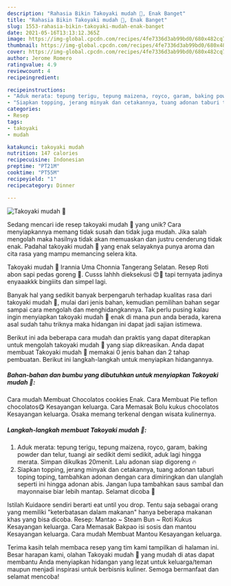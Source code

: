 ```yaml
---
description: "Rahasia Bikin Takoyaki mudah 🍡, Enak Banget"
title: "Rahasia Bikin Takoyaki mudah 🍡, Enak Banget"
slug: 1553-rahasia-bikin-takoyaki-mudah-enak-banget
date: 2021-05-16T13:13:12.365Z
image: https://img-global.cpcdn.com/recipes/4fe7336d3ab99bd0/680x482cq70/takoyaki-mudah-🍡-foto-resep-utama.jpg
thumbnail: https://img-global.cpcdn.com/recipes/4fe7336d3ab99bd0/680x482cq70/takoyaki-mudah-🍡-foto-resep-utama.jpg
cover: https://img-global.cpcdn.com/recipes/4fe7336d3ab99bd0/680x482cq70/takoyaki-mudah-🍡-foto-resep-utama.jpg
author: Jerome Romero
ratingvalue: 4.9
reviewcount: 4
recipeingredient:

recipeinstructions:
- "Aduk merata: tepung terigu, tepung maizena, royco, garam, baking powder dan telur, tuangi air sedikit demi sedikit, aduk lagi hingga merata. Simpan dikulkas 20menit. Lalu adonan siap digoreng 🔥"
- "Siapkan topping, jerang minyak dan cetakannya, tuang adonan taburi toping toping, tambahkan adonan dengan cara dimiringkan dan ulanglah seperti ini hingga adonan abis. Jangan lupa tambahkan saus sambal dan mayonnaise biar lebih mantap. Selamat dicoba 💚"
categories:
- Resep
tags:
- takoyaki
- mudah

katakunci: takoyaki mudah 
nutrition: 147 calories
recipecuisine: Indonesian
preptime: "PT21M"
cooktime: "PT55M"
recipeyield: "1"
recipecategory: Dinner

---
```



![Takoyaki mudah 🍡](https://img-global.cpcdn.com/recipes/4fe7336d3ab99bd0/680x482cq70/takoyaki-mudah-🍡-foto-resep-utama.jpg)

Sedang mencari ide resep takoyaki mudah 🍡 yang unik? Cara menyiapkannya memang tidak susah dan tidak juga mudah. Jika salah mengolah maka hasilnya tidak akan memuaskan dan justru cenderung tidak enak. Padahal takoyaki mudah 🍡 yang enak selayaknya punya aroma dan cita rasa yang mampu memancing selera kita.

Takoyaki mudah 🍡 Irannia Uma Chonnia Tangerang Selatan. Resep Roti abon sapi pedas goreng 🍞. Cusss lahhh dieksekusi 😍🥰 tapi ternyata jadinya enyaaakkk bingiiits dan simpel lagi.

Banyak hal yang sedikit banyak berpengaruh terhadap kualitas rasa dari takoyaki mudah 🍡, mulai dari jenis bahan, kemudian pemilihan bahan segar sampai cara mengolah dan menghidangkannya. Tak perlu pusing kalau ingin menyiapkan takoyaki mudah 🍡 enak di mana pun anda berada, karena asal sudah tahu triknya maka hidangan ini dapat jadi sajian istimewa.


Berikut ini ada beberapa cara mudah dan praktis yang dapat diterapkan untuk mengolah takoyaki mudah 🍡 yang siap dikreasikan. Anda dapat membuat Takoyaki mudah 🍡 memakai 0 jenis bahan dan 2 tahap pembuatan. Berikut ini langkah-langkah untuk menyiapkan hidangannya.

<!--inarticleads1-->

##### Bahan-bahan dan bumbu yang dibutuhkan untuk menyiapkan Takoyaki mudah 🍡:



Cara mudah Membuat Chocolatos cookies Enak. Cara Membuat Pie teflon chocolatos😋 Kesayangan keluarga. Cara Memasak Bolu kukus chocolatos Kesayangan keluarga. Osaka memang terkenal dengan wisata kulinernya. 

<!--inarticleads2-->

##### Langkah-langkah membuat Takoyaki mudah 🍡:

1. Aduk merata: tepung terigu, tepung maizena, royco, garam, baking powder dan telur, tuangi air sedikit demi sedikit, aduk lagi hingga merata. Simpan dikulkas 20menit. Lalu adonan siap digoreng 🔥
1. Siapkan topping, jerang minyak dan cetakannya, tuang adonan taburi toping toping, tambahkan adonan dengan cara dimiringkan dan ulanglah seperti ini hingga adonan abis. Jangan lupa tambahkan saus sambal dan mayonnaise biar lebih mantap. Selamat dicoba 💚


Istilah Kuidaore sendiri berarti eat until you drop. Tentu saja sebagai orang yang memiliki &#34;keterbatasan dalam makanan&#34; hanya beberapa makanan khas yang bisa dicoba. Resep: Mantao ~ Steam Bun ~ Roti Kukus Kesayangan keluarga. Cara Memasak Bakpao isi sosis dan mantou Kesayangan keluarga. Cara mudah Membuat Mantou Kesayangan keluarga. 

Terima kasih telah membaca resep yang tim kami tampilkan di halaman ini. Besar harapan kami, olahan Takoyaki mudah 🍡 yang mudah di atas dapat membantu Anda menyiapkan hidangan yang lezat untuk keluarga/teman maupun menjadi inspirasi untuk berbisnis kuliner. Semoga bermanfaat dan selamat mencoba!
